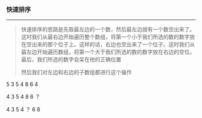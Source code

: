 ### 快速排序

***

>  快速排序的思路是先取最左边的一个数，然后最左边就有一个数空出来了。这时我们从最右边开始遍历整个数组，将第一个小于我们所选的数的数字放在空出来的那个位子上。这样的话，右边也空出来了一个位子。这时我们从最左边开始遍历数组，将第一个大于我们所选的数的数字放在右边的空位。最后，我们所选的数字会呆在他的正确位置
>
> 然后我们对左边和右边的子数组都进行这个操作







5 3 5 4 8 6 4

4 3 5 4 8 6 ？

4 3 5 4 ？ 6 8

